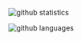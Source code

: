 <!-- ### Hi there 👋 -->

<!--
**almaceleste/almaceleste** is a ✨ _special_ ✨ repository because its `README.md` (this file) appears on your GitHub profile.

Here are some ideas to get you started:

- 🔭 I’m currently working on ...
- 🌱 I’m currently learning ...
- 👯 I’m looking to collaborate on ...
- 🤔 I’m looking for help with ...
- 💬 Ask me about ...
- 📫 How to reach me: ...
- 😄 Pronouns: ...
- ⚡ Fun fact: ...
-->

<!-- visitors -->
<!-- ![almaceleste](https://visitor-badge.laobi.icu/badge?page_id=almaceleste.almaceleste) -->

<!-- followers -->
<!-- [![Github](https://img.shields.io/github/followers/almaceleste?label=Follow&style=social)](https://github.com/almaceleste) -->

<!-- github statistics -->
![github statistics](https://github-readme-stats.vercel.app/api?username=almaceleste&show_icons=true&theme=react)

<!-- github languages -->
![github languages](https://github-readme-stats.vercel.app/api/top-langs/?username=almaceleste&theme=react)